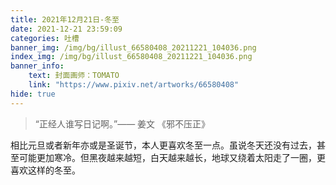 ```yaml
---
title: 2021年12月21日-冬至
date: 2021-12-21 23:59:09
categories: 吐槽
banner_img: /img/bg/illust_66580408_20211221_104036.png
index_img: /img/bg/illust_66580408_20211221_104036.png
banner_info: 
    text: 封面画师：TOMATO
    link: "https://www.pixiv.net/artworks/66580408"
hide: true
---
```


> “正经人谁写日记啊。”—— 姜文 《邪不压正》

<!--more-->

相比元旦或者新年亦或是圣诞节，本人更喜欢冬至一点。虽说冬天还没有过去，甚至可能更加寒冷。但黑夜越来越短，白天越来越长，地球又绕着太阳走了一圈，更喜欢这样的冬至。
